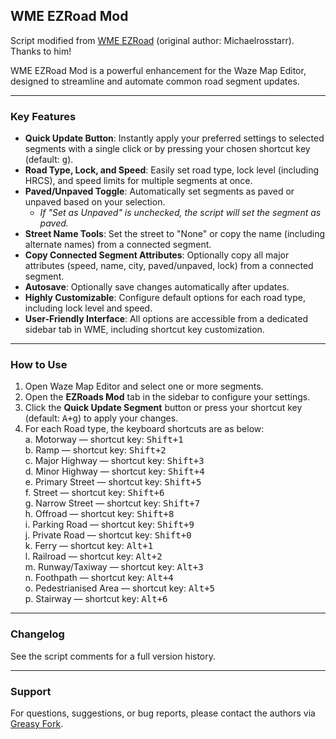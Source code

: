 ## WME EZRoad Mod

Script modified from [WME EZRoad](https://greasyfork.org/scripts/518381-wme-ezsegments) (original author: Michaelrosstarr). Thanks to him!

WME EZRoad Mod is a powerful enhancement for the Waze Map Editor, designed to streamline and automate common road segment updates.

---

### Key Features

- **Quick Update Button**: Instantly apply your preferred settings to selected segments with a single click or by pressing your chosen shortcut key (default: <kbd>g</kbd>).
- **Road Type, Lock, and Speed**: Easily set road type, lock level (including HRCS), and speed limits for multiple segments at once.
- **Paved/Unpaved Toggle**: Automatically set segments as paved or unpaved based on your selection.
  - _If "Set as Unpaved" is unchecked, the script will set the segment as paved._
- **Street Name Tools**: Set the street to "None" or copy the name (including alternate names) from a connected segment.
- **Copy Connected Segment Attributes**: Optionally copy all major attributes (speed, name, city, paved/unpaved, lock) from a connected segment.
- **Autosave**: Optionally save changes automatically after updates.
- **Highly Customizable**: Configure default options for each road type, including lock level and speed.
- **User-Friendly Interface**: All options are accessible from a dedicated sidebar tab in WME, including shortcut key customization.

---

### How to Use

1. Open Waze Map Editor and select one or more segments.
2. Open the **EZRoads Mod** tab in the sidebar to configure your settings.
3. Click the **Quick Update Segment** button or press your shortcut key (default: <kbd>A+g</kbd>) to apply your changes.
4. For each Road type, the keyboard shortcuts are as below:  
   a. Motorway — shortcut key: <kbd>Shift+1</kbd>  
   b. Ramp — shortcut key: <kbd>Shift+2</kbd>  
   c. Major Highway — shortcut key: <kbd>Shift+3</kbd>  
   d. Minor Highway — shortcut key: <kbd>Shift+4</kbd>  
   e. Primary Street — shortcut key: <kbd>Shift+5</kbd>  
   f. Street — shortcut key: <kbd>Shift+6</kbd>  
   g. Narrow Street — shortcut key: <kbd>Shift+7</kbd>  
   h. Offroad — shortcut key: <kbd>Shift+8</kbd>  
   i. Parking Road — shortcut key: <kbd>Shift+9</kbd>  
   j. Private Road — shortcut key: <kbd>Shift+0</kbd>  
   k. Ferry — shortcut key: <kbd>Alt+1</kbd>  
   l. Railroad — shortcut key: <kbd>Alt+2</kbd>  
   m. Runway/Taxiway — shortcut key: <kbd>Alt+3</kbd>  
   n. Foothpath — shortcut key: <kbd>Alt+4</kbd>  
   o. Pedestrianised Area — shortcut key: <kbd>Alt+5</kbd>  
   p. Stairway — shortcut key: <kbd>Alt+6</kbd>

---

### Changelog

See the script comments for a full version history.

---

### Support

For questions, suggestions, or bug reports, please contact the authors via [Greasy Fork](https://greasyfork.org/scripts/528552-wme-ezroad-mod/feedback).

